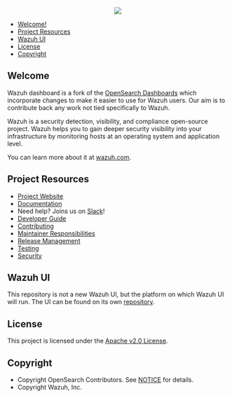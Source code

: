 <div style="text-align:center">
    <img src="https://wazuh.com/uploads/2022/05/Logo-blogpost.png"/>
</div>

- [Welcome!](#welcome)
- [Project Resources](#project-resources)
- [Wazuh UI](#wazuh-ui)
- [License](#license)
- [Copyright](#copyright)

## Welcome

Wazuh dashboard is a fork of the [OpenSearch Dashboards][opensearch-dashboards] which
incorporate changes to make it easier to use for Wazuh users. Our aim is to contribute
back any work not tied specifically to Wazuh.

Wazuh is a security detection, visibility, and compliance open-source project. Wazuh
helps you to gain deeper security visibility into your infrastructure by monitoring
hosts at an operating system and application level.

You can learn more about it at [wazuh.com][wazuh-web].

## Project Resources

- [Project Website][wazuh-web]
- [Documentation][wazuh-docs]
- Need help? Joins us on [Slack][slack-invite]!
- [Developer Guide](DEVELOPER_GUIDE.md)
- [Contributing](CONTRIBUTING.md)
- [Maintainer Responsibilities](MAINTAINERS.md)
- [Release Management](RELEASING.md)
- [Testing](TESTING.md)
- [Security](SECURITY.md)

## Wazuh UI

This repository is not a new Wazuh UI, but the platform on which Wazuh UI will run.
The UI can be found on its own [repository][wazuh-plugin].

## License

This project is licensed under the [Apache v2.0 License](LICENSE.txt).

## Copyright

- Copyright OpenSearch Contributors. See [NOTICE](NOTICE.txt) for details.
- Copyright Wazuh, Inc.

<!-- Links -->

[opensearch-dashboards]: https://github.com/opensearch-project/OpenSearch-Dashboards
[wazuh-plugin]: https://github.com/wazuh/wazuh-kibana-app
[wazuh-web]: https://wazuh.com
[wazuh-docs]: https://documentation.wazuh.com
[slack-invite]: https://join.slack.com/t/wazuh/shared_invite/zt-1lgu531ur-7M_k_ZQbpdo4QCn_pHee3w

